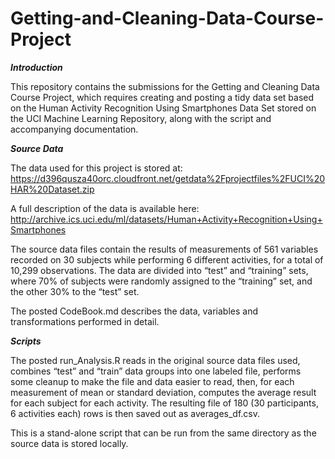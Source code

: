 # Getting-and-Cleaning-Data-Course-Project

***Introduction***

This repository contains the submissions for the Getting and Cleaning Data Course Project, which requires creating and posting a tidy data set based on the Human Activity Recognition Using Smartphones Data Set stored on the UCI Machine Learning Repository, along with the script and accompanying documentation.

***Source Data***

The data used for this project is stored at: https://d396qusza40orc.cloudfront.net/getdata%2Fprojectfiles%2FUCI%20HAR%20Dataset.zip

A full description of the data is available here: http://archive.ics.uci.edu/ml/datasets/Human+Activity+Recognition+Using+Smartphones

The source data files contain the results of measurements of 561 variables recorded on 30 subjects while performing 6 different activities, for a total of 10,299 observations.  The data are divided into “test” and “training” sets, where 70% of subjects were randomly assigned to the “training” set, and the other 30% to the “test” set.

The posted CodeBook.md describes the data, variables and transformations performed in detail.

***Scripts***

The posted run_Analysis.R reads in the original source data files used, combines “test” and “train” data groups into one labeled file, performs some cleanup to make the file and data easier to read, then, for each measurement of mean or standard deviation, computes the average result for each subject for each activity.  The resulting file of 180 (30 participants, 6 activities each) rows is then saved out as averages_df.csv.

This is a stand-alone script that can be run from the same directory as the source data is stored locally.

